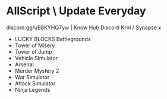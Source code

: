 # AllScript \\ Update Everyday
discord.gg/uB8KYHQ7yw | Know Hub Discord
Krnl / Synapse x

- LUCKY BLOCKS Battlegrounds
- Tower of Misery
- Tower of Jump
- Vehicle Simulator
- Arsenal
- Murder Mystery 2
- War Simulator
- Attack Simulator
- Ninja Legends
